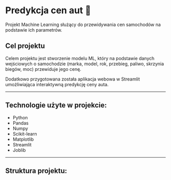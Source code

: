 # Predykcja cen aut 🚗

Projekt Machine Learning służący do przewidywania cen samochodów na podstawie ich parametrów.

## Cel projektu
Celem projektu jest stworzenie modelu ML, który na podstawie danych wejściowych o samochodzie (marka, model, rok, przebieg, paliwo, skrzynia biegów, moc) przewiduje jego cenę.

Dodatkowo przygotowana została aplikacja webowa w Streamlit umożliwiająca interaktywną predykcję ceny auta.

---

## Technologie użyte w projekcie:
- Python
- Pandas
- Numpy
- Scikit-learn
- Matplotlib
- Streamlit
- Joblib

---

## Struktura projektu:

